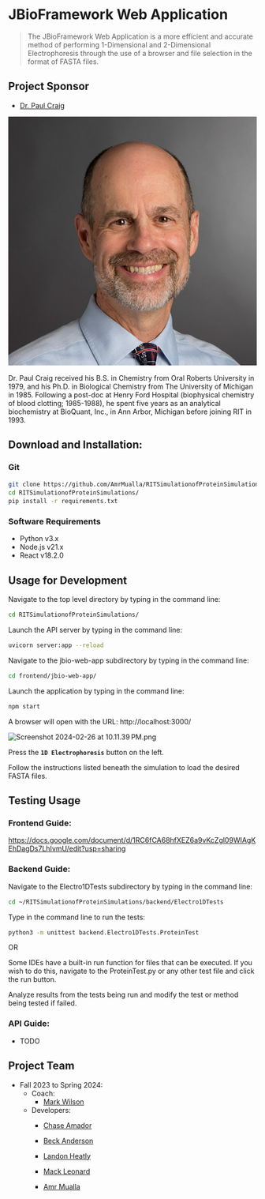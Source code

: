 # JBioFramework Web Application
> The JBioFramework Web Application is a more efficient and accurate method of performing 1-Dimensional
> and 2-Dimensional Electrophoresis through the use of a browser and file selection in the format of 
> FASTA files.

## Project Sponsor
- [Dr. Paul Craig](mailto:pac8612@rit.edu)

![PaulPhoto.jpg](frontend%2Fjbio-web-app%2Fsrc%2Fcomponents%2Fabout_images%2FPaulPhoto.jpg)

Dr. Paul Craig received his B.S. in Chemistry from Oral Roberts University in 1979, and his Ph.D. in Biological Chemistry from The University of Michigan in 1985. Following a post-doc at Henry Ford Hospital (biophysical chemistry of blood clotting; 1985-1988), he spent five years as an analytical biochemistry at BioQuant, Inc., in Ann Arbor, Michigan before joining RIT in 1993.
## Download and Installation:
### Git

```bash
git clone https://github.com/AmrMualla/RITSimulationofProteinSimulations.git
cd RITSimulationofProteinSimulations/
pip install -r requirements.txt
```

### Software Requirements
- Python v3.x
- Node.js v21.x
- React v18.2.0

## Usage for Development
Navigate to the top level directory by typing in the command line:
```bash
cd RITSimulationofProteinSimulations/
```

Launch the API server by typing in the command line:
```bash
uvicorn server:app --reload
```

Navigate to the jbio-web-app subdirectory by typing in the command line:
```bash
cd frontend/jbio-web-app/
```

Launch the application by typing in the command line:
```bash
npm start
```

A browser will open with the URL: http://localhost:3000/

![Screenshot 2024-02-26 at 10.11.39 PM.png](frontend%2Fjbio-web-app%2Fsrc%2Fcomponents%2Fabout_images%2FScreenshot%202024-02-26%20at%2010.11.39%E2%80%AFPM.png)

Press the **`1D Electrophoresis`** button on the left.

Follow the instructions listed beneath the simulation to load the desired FASTA files.

## Testing Usage

### Frontend Guide:

https://docs.google.com/document/d/1RC6fCA68hfXEZ6a9vKcZgl09WIAgKEhDagDs7LhIvmU/edit?usp=sharing

### Backend Guide:

Navigate to the Electro1DTests subdirectory by typing in the command line:
```bash
cd ~/RITSimulationofProteinSimulations/backend/Electro1DTests
```

Type in the command line to run the tests:
```bash
python3 -m unittest backend.Electro1DTests.ProteinTest
```

OR

Some IDEs have a built-in run function for files that can be executed. If you wish to do this, navigate to the ProteinTest.py or any other test file and click the run button.

Analyze results from the tests being run and modify the test or method being tested if failed.

### API Guide:

- TODO

## Project Team

- Fall 2023 to Spring 2024:
  - Coach:
    - [Mark Wilson](mailto:mwvse@rit.edu)
  - Developers:
    - [Chase Amador](https://www.linkedin.com/in/chase-amador-54765b209/)

    - [Beck Anderson](https://www.linkedin.com/in/beck-anderson-se/)

    - [Landon Heatly](https://www.linkedin.com/in/landon-heatly-77a093175/)

    - [Mack Leonard](https://www.linkedin.com/in/mack-leonard/)

    - [Amr Mualla](https://www.linkedin.com/in/amrmualla/)

  